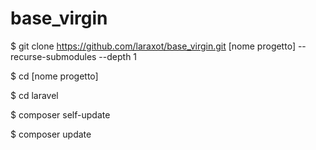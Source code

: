 # base_virgin
$ git clone https://github.com/laraxot/base_virgin.git [nome progetto] --recurse-submodules --depth 1

$ cd [nome progetto]

$ cd laravel

$ composer self-update

$ composer update


